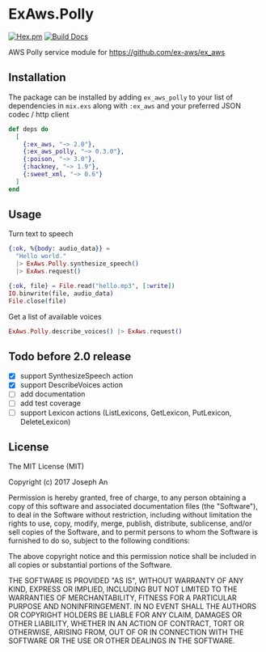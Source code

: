 # ExAws.Polly
[![Hex.pm](https://img.shields.io/hexpm/v/ex_aws_polly.svg)](https://hex.pm/packages/ex_aws_polly)
[![Build Docs](https://img.shields.io/badge/hexdocs-release-blue.svg)](https://hexdocs.pm/ex_aws_polly/ExAws.Polly.html)

AWS Polly service module for https://github.com/ex-aws/ex_aws

## Installation

The package can be installed by adding `ex_aws_polly` to your list of dependencies in `mix.exs`
along with `:ex_aws` and your preferred JSON codec / http client

```elixir
def deps do
  [
    {:ex_aws, "~> 2.0"},
    {:ex_aws_polly, "~> 0.3.0"},
    {:poison, "~> 3.0"},
    {:hackney, "~> 1.9"},
    {:sweet_xml, "~> 0.6"}
  ]
end
```

## Usage

Turn text to speech
```elixir
{:ok, %{body: audio_data}} =
  "Hello world."
  |> ExAws.Polly.synthesize_speech()
  |> ExAws.request()

{:ok, file} = File.read("hello.mp3", [:write])
IO.binwrite(file, audio_data)
File.close(file)
```

Get a list of available voices
```elixir
ExAws.Polly.describe_voices() |> ExAws.request()
```

## Todo before 2.0 release

- [x] support SynthesizeSpeech action
- [x] support DescribeVoices action
- [ ] add documentation
- [ ] add test coverage
- [ ] support Lexicon actions (ListLexicons, GetLexicon, PutLexicon, DeleteLexicon)

## License

The MIT License (MIT)

Copyright (c) 2017 Joseph An

Permission is hereby granted, free of charge, to any person obtaining a copy
of this software and associated documentation files (the "Software"), to deal
in the Software without restriction, including without limitation the rights
to use, copy, modify, merge, publish, distribute, sublicense, and/or sell
copies of the Software, and to permit persons to whom the Software is
furnished to do so, subject to the following conditions:

The above copyright notice and this permission notice shall be included in
all copies or substantial portions of the Software.

THE SOFTWARE IS PROVIDED "AS IS", WITHOUT WARRANTY OF ANY KIND, EXPRESS OR
IMPLIED, INCLUDING BUT NOT LIMITED TO THE WARRANTIES OF MERCHANTABILITY,
FITNESS FOR A PARTICULAR PURPOSE AND NONINFRINGEMENT. IN NO EVENT SHALL THE
AUTHORS OR COPYRIGHT HOLDERS BE LIABLE FOR ANY CLAIM, DAMAGES OR OTHER
LIABILITY, WHETHER IN AN ACTION OF CONTRACT, TORT OR OTHERWISE, ARISING FROM,
OUT OF OR IN CONNECTION WITH THE SOFTWARE OR THE USE OR OTHER DEALINGS IN
THE SOFTWARE.
